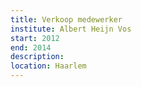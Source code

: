 ```yaml
---
title: Verkoop medewerker
institute: Albert Heijn Vos
start: 2012
end: 2014
description:
location: Haarlem
---
```

